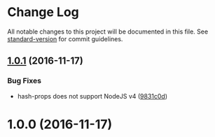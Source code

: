 # Change Log

All notable changes to this project will be documented in this file. See [standard-version](https://github.com/conventional-changelog/standard-version) for commit guidelines.

<a name="1.0.1"></a>
## [1.0.1](https://github.com/joakimbeng/hash-props/compare/v1.0.0...v1.0.1) (2016-11-17)


### Bug Fixes

* hash-props does not support NodeJS v4 ([9831c0d](https://github.com/joakimbeng/hash-props/commit/9831c0d))



<a name="1.0.0"></a>
# 1.0.0 (2016-11-17)
